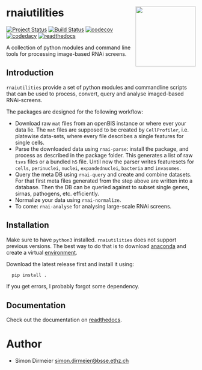 # rnaiutilities <img src="https://rawgit.com/cbg-ethz/rnaiutilities/master/_fig/fig_single_cells.jpg" align="right" width="160px"/>

[![Project Status](http://www.repostatus.org/badges/latest/active.svg)](http://www.repostatus.org/#active)
[![Build Status](https://travis-ci.org/cbg-ethz/rnaiutilities.svg?branch=master)](https://travis-ci.org/cbg-ethz/rnaiutilities/)
[![codecov](https://codecov.io/gh/cbg-ethz/rnaiutilities/branch/master/graph/badge.svg)](https://codecov.io/gh/cbg-ethz/rnaiutilities)
[![codedacy](https://api.codacy.com/project/badge/Grade/1822ba83768d4d7389ba667a9c839638)](https://www.codacy.com/app/simon-dirmeier/rnaiutilities_2?utm_source=github.com&amp;utm_medium=referral&amp;utm_content=cbg-ethz/rnaiutilities&amp;utm_campaign=Badge_Grade)
[![readthedocs](https://readthedocs.org/projects/rnaiutilities/badge/?version=latest)](http://rnaiutilities.readthedocs.io/en/latest/?badge=latest)

A collection of python modules and command line tools for processing image-based RNAi screens.

## Introduction

`rnaiutilities` provide a set of python modules and commandline scripts that can be used to process, convert, query and analyse imaged-based RNAi-screens.

The packages are designed for the following workflow:

* Download raw `mat` files from an openBIS instance or where ever your data lie. The `mat` files are supposed to be created by `CellProfiler`, i.e. platewise data-sets, where every file describes a single features for single cells.
* Parse the downloaded data using `rnai-parse`: install the package, and process as described in the package folder. This generates a list of raw `tsvs` files or a bundled `h5` file. Until now the parser writes featuresets for `cells`, `perinuclei`, `nuclei`,  `expandednuclei`,  `bacteria` and `invasomes`.
* Query the meta DB using `rnai-query` and create and combine datasets. For that first meta files generated from the step above are written into a database. Then the DB can be queried against to subset single genes, sirnas, pathogens, etc. efficiently.
* Normalize your data using `rnai-normalize`.
* To come: `rnai-analyse` for analysing large-scale RNAi screens.

## Installation

Make sure to have `python3` installed. `rnaiutilities` does not support
previous versions. The best way to do that is to download [anaconda](https://www.continuum.io/downloads) and create a
virtual [environment](https://conda.io/docs/using/envs.html).

Download the latest release first and install it using:

```bash
  pip install .
```

If you get errors, I probably forgot some dependency.

## Documentation

Check out the documentation on [readthedocs](https://rnaiutilities.readthedocs.io/en/latest/).

Author
======

- Simon Dirmeier <simon.dirmeier@bsse.ethz.ch>
 